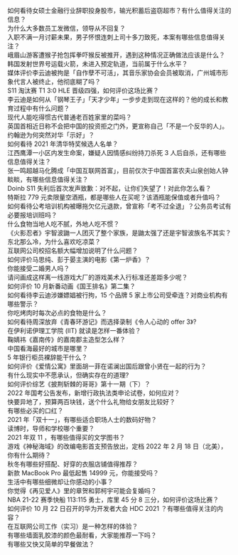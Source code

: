 如何看待女硕士金融行业辞职投身股市，输光积蓄后盗窃超市？有什么值得关注的信息？  
为什么大多数员工发微信，领导从不回复？  
入职不满一月讨薪未果，男子怀恨连刺上司十多刀致死，本案有哪些信息值得关注？  
峨眉山游客遭猴子抢包挥拳吓猴反被推开，遇到这种情况正确做法应该是什么？  
韩国发射世界号运载火箭，未进入预定轨道，当前属于什么水平？  
媒体评价李云迪被拘是「自作孽不可活」，其音乐家协会会员被取消，广州城市形象代言人被终止，他彻底糊了吗？  
S11 淘汰赛 T1 3:0 HLE 晋级四强，如何评价这场比赛？  
李云迪是如何从「钢琴王子」「天才少年」一步步走到现在这样的？他的成长和教育过程中有什么问题？  
现代人能吃得惯古代普通老百姓家里的菜吗？  
英国首相近日称不会把中国的投资拒之门外，更宣称自己「不是一个反华的人」。约翰逊为何突然对华「示好」？  
如何看待 2021 年清华特奖候选人名单？  
江西鹰潭一小区内发生命案，嫌疑人因情感纠纷持刀杀死 3 人后自杀，还有哪些信息值得关注？  
张一鸣超越马化腾成「中国互联网首富」，目前仅次于中国首富农夫山泉创始人钟睒睒，有哪些信息值得关注？  
Doinb S11 失利后首次发声致歉：对不起，让你们失望了！对此你怎么看？  
特斯拉 779 元卖限量空酒瓶，都是哪些人在买呢？该酒瓶能保值或者升值吗？  
如何看待公考培训机构被曝拖欠亿元退款，曾宣称「考不过全退」？公务员考试有必要报培训班吗？  
什么食物当地人吃不腻，外地人吃不惯？  
《火影忍者》宇智波鼬一人团灭了整个家族，是鼬太强了还是宇智波族名不其实？  
东北那么冷，为什么喜欢吃凉菜？  
互联网公司校招名额大幅增加说明了什么问题？  
如何评价马思纯、彭于晏主演的电影《第一炉香》？  
你能接受二婚男人吗？  
请问画成这样离一线游戏大厂的游戏美术入行标准还差距多少呢？  
如何评价 10 月新番动画《国王排名》第二集？  
如何看待李云迪涉嫌嫖娼被行拘，15 个品牌 5 家上市公司受牵连？对商业机构有哪些警示？  
你吃烤肉时每次必点的食物是什么？  
如何看待周深放弃《青春环游记》而选择录制《令人心动的 offer 3》?  
在伊利诺伊理工学院 (IIT) 就读是怎样一番体验？  
鞠婧祎《嘉南传》的嘉南郡主造型怎么样？  
中国看海最好的城市是哪里？  
5 年银行柜员裸辞能干什么？  
如何评价《爱情公寓》里面胡一菲在诺澜出国后跟曾小贤在一起的行为？  
有什么现实中不愿承认，但确实存在的道理?  
如何评价综艺《披荆斩棘的哥哥》第十一期（下）？  
2022 年国考公告发布，新增行政执法类申论试卷，如何应对？  
快要异地了，预算两百块钱，送个什么礼物给女朋友比较好？  
有哪些必买的口红？  
2021 年「双十一」，有哪些适合职场人士的数码好物？  
读博时，导师和学校哪个重要？  
2021 年双 11 ，有哪些值得买的文学图书？  
游戏《神秘海域》的改编电影首支预告放出，定档 2022 年 2 月 18 日（北美），你有什么期待？  
秋冬有哪些好搭配、好穿的衣服店铺值得推荐？  
新款 MacBook Pro 最低起售 14999 元，你能接受吗？  
生活中有哪些细微却让你感动的小事？  
你觉得《再见爱人》里的章贺和郭柯宇可能会复婚吗？  
NBA 21-22 赛季快船 113:115 勇士，库里 45 分 8 三分，如何评价这场比赛？  
如何评价 10 月 22 日召开的华为开发者大会 HDC 2021 ？有哪些值得关注的内容？  
在互联网公司工作（实习）是一种怎样的体验？  
有哪些墙面乳胶漆的颜色最耐看，大家能推荐一下吗？  
有哪些又快又简单的早餐做法？  
